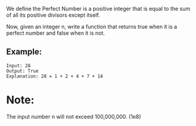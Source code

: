 We define the Perfect Number is a positive integer that is equal to the sum of all its positive divisors except itself.

Now, given an integer n, write a function that returns true when it is a perfect number and false when it is not.

## Example:

```
Input: 28
Output: True
Explanation: 28 = 1 + 2 + 4 + 7 + 14
```

# Note: 
The input number n will not exceed 100,000,000. (1e8)